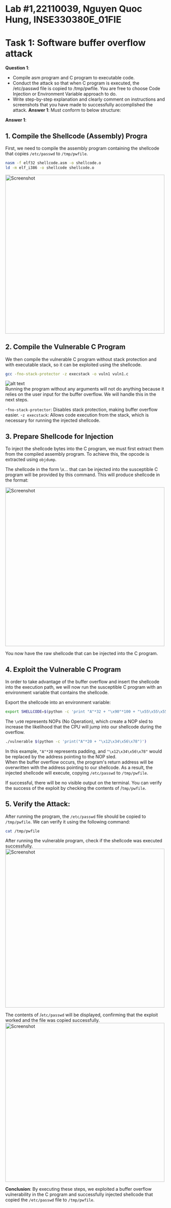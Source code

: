# Lab #1,22110039, Nguyen Quoc Hung, INSE330380E_01FIE
# Task 1: Software buffer overflow attack
 **Question 1**: 
- Compile asm program and C program to executable code. 
- Conduct the attack so that when C program is executed, the /etc/passwd file is copied to /tmp/pwfile. You are free to choose Code Injection or Environment Variable approach to do. 
- Write step-by-step explanation and clearly comment on instructions and screenshots that you have made to successfully accomplished the attack.
**Answer 1**: Must conform to below structure:

**Answer 1**:
## 1. Compile the Shellcode (Assembly) Progra
First, we need to compile the assembly program containing the shellcode that copies `/etc/passwd` to `/tmp/pwfile`.

```sh
nasm -f elf32 shellcode.asm -o shellcode.o
ld -m elf_i386 -o shellcode shellcode.o
```
<img width="500" alt="Screenshot" src="https://github.com/user-attachments/assets/7d3089e1-e178-4604-ae73-258361af71df"><br>


## 2.  Compile the Vulnerable C Program

We then compile the vulnerable C program without stack protection and with executable stack, so it can be exploited using the shellcode.
```sh
gcc -fno-stack-protector -z execstack -o vuln1 vuln1.c
``` 
![alt text](image-1.png)<br>
Running the program without any arguments will not do anything because it relies on the user input for the buffer overflow. We will handle this in the next steps.

-`fno-stack-protector`: Disables stack protection, making buffer overflow easier.
-`z execstack`: Allows code execution from the stack, which is necessary for running the injected shellcode.

## 3. Prepare Shellcode for Injection

To inject the shellcode bytes into the C program, we must first extract them from the compiled assembly program. To achieve this, the opcode is extracted using `objdump`.

The shellcode in the form \x... that can be injected into the susceptible C program will be provided by this command.
This will produce shellcode in the format:

<img width="500" alt="Screenshot" src="https://github.com/user-attachments/assets/9f51333a-d143-472a-baa8-e16134147516"><br>

You now have the raw shellcode that can be injected into the C program.

## 4. Exploit the Vulnerable C Program
In order to take advantage of the buffer overflow and insert the shellcode into the execution path, we will now run the susceptible C program with an environment variable that contains the shellcode.

Export the shellcode into an environment variable:

```sh
export SHELLCODE=$(python -c 'print "A"*32 + "\x90"*100 + "\x55\x55\x55\x55"' > payload)
```
The `\x90` represents NOPs (No Operation), which create a NOP sled to increase the likelihood that the CPU will jump into our shellcode during the overflow.
```sh
./vulnerable $(python -c 'print("A"*20 + "\x12\x34\x56\x78")')
```
In this example, `"A"*20` represents padding, and `"\x12\x34\x56\x78"` would be replaced by the address pointing to the NOP sled.<br>
When the buffer overflow occurs, the program's return address will be overwritten with the address pointing to our shellcode. As a result, the injected shellcode will execute, copying `/etc/passwd` to `/tmp/pwfile`.

If successful, there will be no visible output on the terminal. You can verify the success of the exploit by checking the contents of /`tmp/pwfile`.
## 5. Verify the Attack:
After running the program, the `/etc/passwd` file should be copied to `/tmp/pwfile`. We can verify it using the following command:
```sh
cat /tmp/pwfile
```
After running the vulnerable program, check if the shellcode was executed successfully.
<img width="500" alt="Screenshot" src=https://github.com/user-attachments/assets/486507f2-fe1f-49b4-812b-248cb4d6c1e0><br>

The contents of /`etc/passwd` will be displayed, confirming that the exploit worked and the file was copied successfully.
<img width="500" alt="Screenshot" src=https://github.com/user-attachments/assets/24200c0e-cd65-4a9c-92e8-64abc1db05ca><br>


**Conclusion**: By executing these steps, we exploited a buffer overflow vulnerability in the C program and successfully injected shellcode that copied the `/etc/passwd` file to `/tmp/pwfile`.
